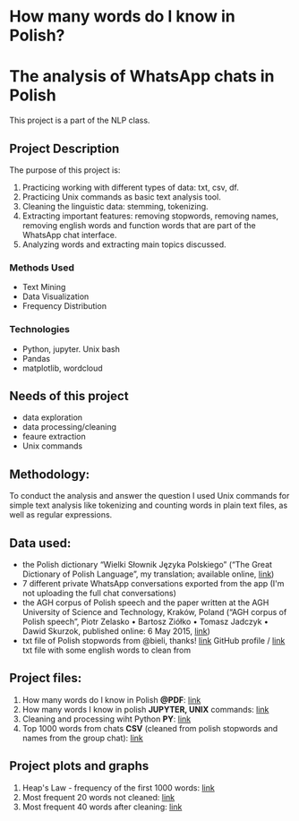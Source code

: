 # How many words do I know in Polish?
# The analysis of WhatsApp chats in Polish

This project is a part of the NLP class.

## Project Description
The purpose of this project is:
1. Practicing working with different types of data: txt, csv, df.
2. Practicing Unix commands as basic text analysis tool.
3. Cleaning the linguistic data: stemming, tokenizing.
4. Extracting important features: removing stopwords, removing names, removing english words and function words that are part of the WhatsApp chat interface.
5. Analyzing words and extracting main topics discussed. 

### Methods Used
* Text Mining
* Data Visualization
* Frequency Distribution

### Technologies
* Python, jupyter. Unix bash
* Pandas
* matplotlib, wordcloud

## Needs of this project

- data exploration
- data processing/cleaning
- feaure extraction
- Unix commands

## Methodology:
To conduct the analysis and answer the question I used Unix commands for simple text analysis like tokenizing and counting words in plain text files, as well as regular expressions.

## Data used:
- the Polish dictionary “Wielki Słownik Języka Polskiego” (“The Great Dictionary of Polish Language”, my translation; available online, [link](https://wsjp.pl/))
- 7 different private WhatsApp conversations exported from the app (I'm not uploading the full chat conversations)
- the AGH corpus of Polish speech and the paper written at the AGH University of Science and Technology, Kraków, Poland (“AGH corpus of Polish speech”, Piotr Zelasko • Bartosz Ziółko • Tomasz Jadczyk • Dawid Skurzok, published online: 6 May 2015, [link](https://link.springer.com/content/pdf/10.1007/s10579-015-9302-y.pdf))
- txt file of Polish stopwords from @bieli, thanks! [link](https://github.com/bieli/stopwords/blob/master/polish.stopwords.txt) GitHub profile / [link](https://github.com/Nwojarnik/how_many_words_I_know_in_Polish_project/blob/main/polish_stopwords_names_english_words.txt) txt file with some english words to clean from
## Project files:
1. How  many words do I know in Polish **@PDF**: [link](https://github.com/Nwojarnik/how_many_words_I_know_in_Polish_project/blob/main/How%20many%20words%20do%20I%20know%20in%20Polish.pdf)
2. How many words I know in polish **JUPYTER, UNIX** commands: [link](https://github.com/Nwojarnik/how_many_words_I_know_in_Polish_project/blob/main/How%20many%20words%20I%20know%20in%20polish%20JUPYTER.ipynb)
3. Cleaning and processing wiht Python **PY**: [link](https://github.com/Nwojarnik/how_many_words_I_know_in_Polish_project/blob/main/Cleaning%20and%20processing%20with%20Python.py)
4. Top 1000 words from chats **CSV** (cleaned from polish stopwords and names from the group chat): [link](https://github.com/Nwojarnik/how_many_words_I_know_in_Polish_project/blob/main/top_1000_clean_wh_names.csv)


## Project plots and graphs
1. Heap's Law - frequency of the first 1000 words: [link](https://github.com/Nwojarnik/how_many_words_I_know_in_Polish_project/blob/main/Heap's%20Law%20-%20frequency%20of%20the%20first%201000%20words.png)
2. Most frequent 20 words not cleaned: [link](https://github.com/Nwojarnik/how_many_words_I_know_in_Polish_project/blob/main/Most%20frequent%2020%20words%20not%20cleaned.png)
3. Most frequent 40 words after cleaning: [link](https://github.com/Nwojarnik/how_many_words_I_know_in_Polish_project/blob/main/Most%20frequent%2040%20words%20after%20cleaning.png)
